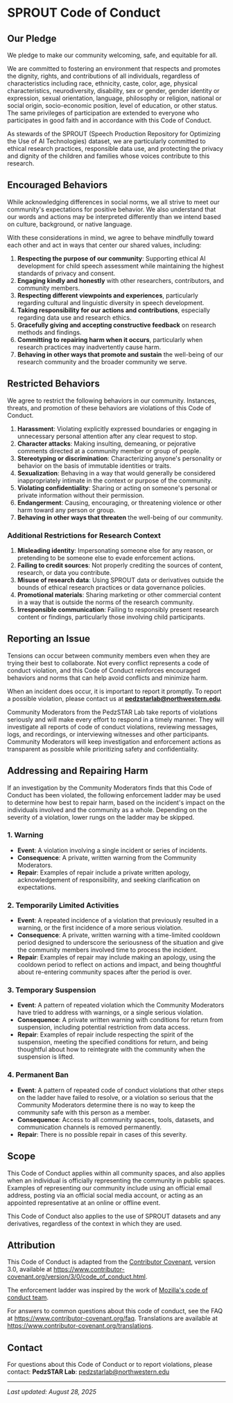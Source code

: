 # SPROUT Code of Conduct

## Our Pledge

We pledge to make our community welcoming, safe, and equitable for all.

We are committed to fostering an environment that respects and promotes the dignity, rights, and contributions of all individuals, regardless of characteristics including race, ethnicity, caste, color, age, physical characteristics, neurodiversity, disability, sex or gender, gender identity or expression, sexual orientation, language, philosophy or religion, national or social origin, socio-economic position, level of education, or other status. The same privileges of participation are extended to everyone who participates in good faith and in accordance with this Code of Conduct.

As stewards of the SPROUT (Speech Production Repository for Optimizing the Use of AI Technologies) dataset, we are particularly committed to ethical research practices, responsible data use, and protecting the privacy and dignity of the children and families whose voices contribute to this research.

## Encouraged Behaviors

While acknowledging differences in social norms, we all strive to meet our community's expectations for positive behavior. We also understand that our words and actions may be interpreted differently than we intend based on culture, background, or native language.

With these considerations in mind, we agree to behave mindfully toward each other and act in ways that center our shared values, including:

1. **Respecting the purpose of our community**: Supporting ethical AI development for child speech assessment while maintaining the highest standards of privacy and consent.
2. **Engaging kindly and honestly** with other researchers, contributors, and community members.
3. **Respecting different viewpoints and experiences**, particularly regarding cultural and linguistic diversity in speech development.
4. **Taking responsibility for our actions and contributions**, especially regarding data use and research ethics.
5. **Gracefully giving and accepting constructive feedback** on research methods and findings.
6. **Committing to repairing harm when it occurs**, particularly when research practices may inadvertently cause harm.
7. **Behaving in other ways that promote and sustain** the well-being of our research community and the broader community we serve.

## Restricted Behaviors

We agree to restrict the following behaviors in our community. Instances, threats, and promotion of these behaviors are violations of this Code of Conduct.

1. **Harassment**: Violating explicitly expressed boundaries or engaging in unnecessary personal attention after any clear request to stop.
2. **Character attacks**: Making insulting, demeaning, or pejorative comments directed at a community member or group of people.
3. **Stereotyping or discrimination**: Characterizing anyone's personality or behavior on the basis of immutable identities or traits.
4. **Sexualization**: Behaving in a way that would generally be considered inappropriately intimate in the context or purpose of the community.
5. **Violating confidentiality**: Sharing or acting on someone's personal or private information without their permission.
6. **Endangerment**: Causing, encouraging, or threatening violence or other harm toward any person or group.
7. **Behaving in other ways that threaten** the well-being of our community.

### Additional Restrictions for Research Context

1. **Misleading identity**: Impersonating someone else for any reason, or pretending to be someone else to evade enforcement actions.
2. **Failing to credit sources**: Not properly crediting the sources of content, research, or data you contribute.
3. **Misuse of research data**: Using SPROUT data or derivatives outside the bounds of ethical research practices or data governance policies.
4. **Promotional materials**: Sharing marketing or other commercial content in a way that is outside the norms of the research community.
5. **Irresponsible communication**: Failing to responsibly present research content or findings, particularly those involving child participants.

## Reporting an Issue

Tensions can occur between community members even when they are trying their best to collaborate. Not every conflict represents a code of conduct violation, and this Code of Conduct reinforces encouraged behaviors and norms that can help avoid conflicts and minimize harm.

When an incident does occur, it is important to report it promptly. To report a possible violation, please contact us at **pedzstarlab@northwestern.edu**.

Community Moderators from the PedzSTAR Lab take reports of violations seriously and will make every effort to respond in a timely manner. They will investigate all reports of code of conduct violations, reviewing messages, logs, and recordings, or interviewing witnesses and other participants. Community Moderators will keep investigation and enforcement actions as transparent as possible while prioritizing safety and confidentiality.

## Addressing and Repairing Harm

If an investigation by the Community Moderators finds that this Code of Conduct has been violated, the following enforcement ladder may be used to determine how best to repair harm, based on the incident's impact on the individuals involved and the community as a whole. Depending on the severity of a violation, lower rungs on the ladder may be skipped.

### 1. Warning
- **Event**: A violation involving a single incident or series of incidents.
- **Consequence**: A private, written warning from the Community Moderators.
- **Repair**: Examples of repair include a private written apology, acknowledgement of responsibility, and seeking clarification on expectations.

### 2. Temporarily Limited Activities
- **Event**: A repeated incidence of a violation that previously resulted in a warning, or the first incidence of a more serious violation.
- **Consequence**: A private, written warning with a time-limited cooldown period designed to underscore the seriousness of the situation and give the community members involved time to process the incident.
- **Repair**: Examples of repair may include making an apology, using the cooldown period to reflect on actions and impact, and being thoughtful about re-entering community spaces after the period is over.

### 3. Temporary Suspension
- **Event**: A pattern of repeated violation which the Community Moderators have tried to address with warnings, or a single serious violation.
- **Consequence**: A private written warning with conditions for return from suspension, including potential restriction from data access.
- **Repair**: Examples of repair include respecting the spirit of the suspension, meeting the specified conditions for return, and being thoughtful about how to reintegrate with the community when the suspension is lifted.

### 4. Permanent Ban
- **Event**: A pattern of repeated code of conduct violations that other steps on the ladder have failed to resolve, or a violation so serious that the Community Moderators determine there is no way to keep the community safe with this person as a member.
- **Consequence**: Access to all community spaces, tools, datasets, and communication channels is removed permanently.
- **Repair**: There is no possible repair in cases of this severity.

## Scope

This Code of Conduct applies within all community spaces, and also applies when an individual is officially representing the community in public spaces. Examples of representing our community include using an official email address, posting via an official social media account, or acting as an appointed representative at an online or offline event.

This Code of Conduct also applies to the use of SPROUT datasets and any derivatives, regardless of the context in which they are used.

## Attribution

This Code of Conduct is adapted from the [Contributor Covenant](https://www.contributor-covenant.org), version 3.0, available at https://www.contributor-covenant.org/version/3/0/code_of_conduct.html.

The enforcement ladder was inspired by the work of [Mozilla's code of conduct team](https://github.com/mozilla/inclusion).

For answers to common questions about this code of conduct, see the FAQ at https://www.contributor-covenant.org/faq. Translations are available at https://www.contributor-covenant.org/translations.

## Contact

For questions about this Code of Conduct or to report violations, please contact:
**PedzSTAR Lab**: pedzstarlab@northwestern.edu

---

*Last updated: August 28, 2025*